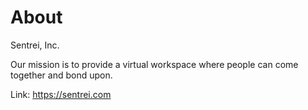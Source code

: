 # About

Sentrei, Inc.

Our mission is to provide a virtual workspace where people can come together and bond upon.

Link: https://sentrei.com
